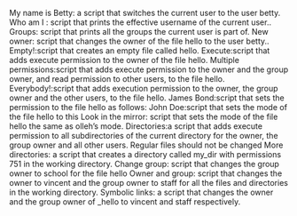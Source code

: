 My name is Betty: a script that switches the current user to the user betty.
Who am I : script that prints the effective username of the current user..
Groups: script that prints all the groups the current user is part of.
New owner: script that changes the owner of the file hello to the user betty..
Empty!:script that creates an empty file called hello.
Execute:script that adds execute permission to the owner of the file hello.
Multiple permissions:script that adds execute permission to the owner and the group owner, and read permission to other users, to the file hello.
Everybody!:script that adds execution permission to the owner, the group owner and the other users, to the file hello.
James Bond:script that sets the permission to the file hello as follows:
John Doe:script that sets the mode of the file hello to this
Look in the mirror: script that sets the mode of the file hello the same as olleh’s mode.
Directories:a script that adds execute permission to all subdirectories of the current directory for the owner, the group owner and all other users. Regular files should not be changed 
More directories: a script that creates a directory called my_dir with permissions 751 in the working directory.
Change group: script that changes the group owner to school for the file hello 
 Owner and group: script that changes the owner to vincent and the group owner to staff for all the files and directories in the working directory.
Symbolic links: a script that changes the owner and the group owner of _hello to vincent and staff respectively.
